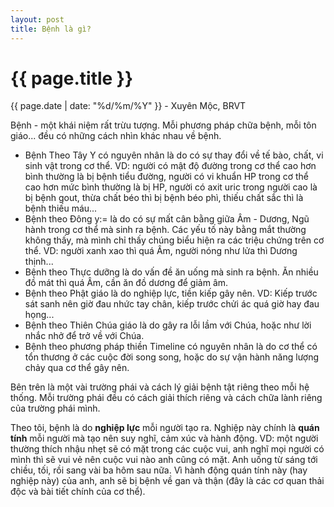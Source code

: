 ```yaml
---
layout: post
title: Bệnh là gì?
---
```


{{ page.title }}
================
<p class="meta">{{ page.date | date: "%d/%m/%Y" }} - Xuyên Mộc, BRVT</p>

Bệnh - một khái niệm rất trừu tượng. Mỗi phương pháp chữa bệnh, mỗi tôn giáo... đều có những cách nhìn khác nhau về bệnh.

- Bệnh Theo Tây Y có nguyên nhân là do có sự thay đổi về tế bào, chất, vi sinh vật trong cơ thể. VD: người có mật độ đường trong cơ thể cao hơn bình thường là bị bệnh tiểu đường, người có vi khuẩn HP trong cơ thể cao hơn mức bình thường là bị HP, người có axit uric trong người cao là bị bệnh gout, thừa chất béo thì bị bệnh béo phì, thiếu chất sắc thì là bệnh thiếu máu...
- Bệnh theo Đông y:= là do có sự mất cân bằng giữa Âm - Dương, Ngũ hành trong cơ thể mà sinh ra bệnh. Các yếu tố này bằng mắt thường không thấy, mà mình chỉ thấy chúng biểu hiện ra các triệu chứng trên cơ thể. VD: người xanh xao thì quá Âm, người nóng như lửa thì Dương thịnh...
- Bệnh theo Thực dưỡng là do vấn đề ăn uống mà sinh ra bệnh. Ăn nhiều đồ mát thì quá Âm, cần ăn đồ dương để giảm âm.
- Bệnh theo Phật giáo là do nghiệp lực, tiền kiếp gây nên. VD: Kiếp trước sát sanh nên giờ đau nhức tay chân, kiếp trước chửi ác quá giờ hay đau họng...
- Bệnh theo Thiên Chúa giáo là do gây ra lỗi lầm với Chúa, hoặc như lời nhắc nhở để trở về với Chúa. 
- Bệnh theo phương pháp thiền Timeline có nguyên nhân là do cơ thể có tổn thương ở các cuộc đời song song, hoặc do sự vận hành năng lượng chảy qua cơ thể gây nên. 

Bên trên là một vài trường phái và cách lý giải bệnh tật riêng theo mỗi hệ thống. Mỗi trường phái đều có cách giải thích riêng và cách chữa lành riêng của trường phái mình. 

Theo tôi, bệnh là do **nghiệp lực** mỗi người tạo ra. Nghiệp này chính là **quán tính** mỗi người mà tạo nên suy nghĩ, cảm xúc và hành động. VD: một người thường thích nhậu nhẹt sẽ có mặt trong các cuộc vui, anh nghĩ mọi người có mình thì sẽ vui vẻ nên cuộc vui nào anh cũng có mặt. Anh uống từ sáng tới chiều, tối, rồi sang vài ba hôm sau nữa. Vì hành động quán tính này (hay nghiệp này) của anh, anh sẽ bị bệnh về gan và thận (đây là các cơ quan thải độc và bài tiết chính của cơ thể). 
